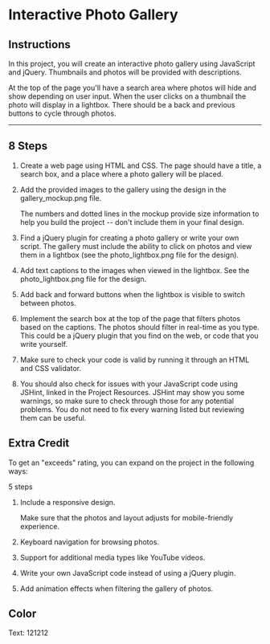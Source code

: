 # Interactive Photo Gallery

## Instructions

In this project, you will create an interactive photo gallery using JavaScript and jQuery. Thumbnails and photos will be provided with descriptions.

At the top of the page you'll have a search area where photos will hide and show depending on user input. When the user clicks on a thumbnail the photo will display in a lightbox. There should be a back and previous buttons to cycle through photos.

___

## 8 Steps
1. Create a web page using HTML and CSS. The page should have a title, a search box, and a place where a photo gallery will be placed.

2. Add the provided images to the gallery using the design in the gallery_mockup.png file.

    The numbers and dotted lines in the mockup provide size information to help you build the project -- don't include them in your final design.

3. Find a jQuery plugin for creating a photo gallery or write your own script.
The gallery must include the ability to click on photos and view them in a lightbox (see the photo_lightbox.png file for the design).

4. Add text captions to the images when viewed in the lightbox.
See the photo_lightbox.png file for the design.

5. Add back and forward buttons when the lightbox is visible to switch between photos.

6. Implement the search box at the top of the page that filters photos based on the captions.
The photos should filter in real-time as you type.
This could be a jQuery plugin that you find on the web, or code that you write yourself.

7. Make sure to check your code is valid by running it through an HTML and CSS validator.
    
8. You should also check for issues with your JavaScript code using JSHint, linked in the Project Resources.
JSHint may show you some warnings, so make sure to check through those for any potential problems.
You do not need to fix every warning listed but reviewing them can be useful.

## Extra Credit

To get an "exceeds" rating, you can expand on the project in the following ways:

 5 steps
1. Include a responsive design.
    
    Make sure that the photos and layout adjusts for mobile-friendly experience.

2. Keyboard navigation for browsing photos.

3. Support for additional media types like YouTube videos.

4. Write your own JavaScript code instead of using a jQuery plugin.

5. Add animation effects when filtering the gallery of photos.

## Color

Text: 121212
